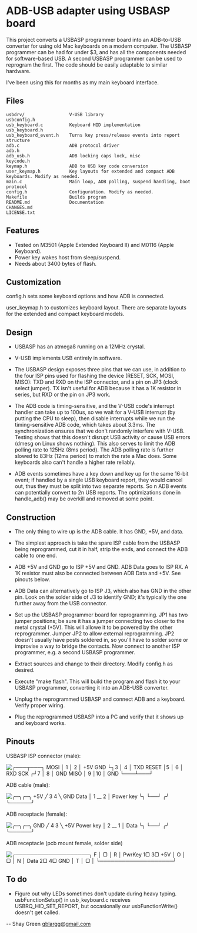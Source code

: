 ADB-USB adapter using USBASP board
==================================
This project converts a USBASP programmer board into an ADB-to-USB converter for using old Mac keyboards on a modern computer. The USBASP programmer can be had for under $3, and has all the components needed for software-based USB. A second USBASP programmer can be used to reprogram the first. The code should be easily adaptable to similar hardware.

I've been using this for months as my main keyboard interface.


Files
-----
    usbdrv/                 V-USB library
    usbconfig.h
    usb_keyboard.c          Keyboard HID implementation
    usb_keyboard.h  
    usb_keyboard_event.h    Turns key press/release events into report structure
    adb.c                   ADB protocol driver
    adb.h           
    adb_usb.h               ADB locking caps lock, misc
    keycode.h               
    keymap.h                ADB to USB key code conversion
    user_keymap.h           Key layouts for extended and compact ADB keyboards. Modify as needed.
    main.c                  Main loop, ADB polling, suspend handling, boot protocol
    config.h                Configuration. Modify as needed.
    Makefile                Builds program
    README.md               Documentation
    CHANGES.md      
    LICENSE.txt     


Features
--------
* Tested on M3501 (Apple Extended Keyboard II) and M0116 (Apple Keyboard).
* Power key wakes host from sleep/suspend.
* Needs about 3400 bytes of flash.


Customization
-------------
config.h sets some keyboard options and how ADB is connected.

user_keymap.h to customizes keyboard layout. There are separate layouts for the extended and compact keyboard models.


Design
------
* USBASP has an atmega8 running on a 12MHz crystal.

* V-USB implements USB entirely in software.

* The USBASP design exposes three pins that we can use, in addition to the four ISP pins used for flashing the device (RESET, SCK, MOSI, MISO): TXD and RXD on the ISP connector, and a pin on JP3 (clock select jumper). TX isn't useful for ADB because it has a 1K resistor in series, but RXD or the pin on JP3 work.

* The ADB code is timing-sensitive, and the V-USB code's interrupt handler can take up to 100us, so we wait for a V-USB interrupt (by putting the CPU to sleep), then disable interrupts while we run the timing-sensitive ADB code, which takes about 3.3ms. The synchronization ensures that we don't randomly interfere with V-USB. Testing shows that this doesn't disrupt USB activity or cause USB errors (dmesg on Linux shows nothing). This also serves to limit the ADB polling rate to 125Hz (8ms period). The ADB polling rate is further slowed to 83Hz (12ms period) to match the rate a Mac does. Some keyboards also can't handle a higher rate reliably.

* ADB events sometimes have a key down and key up for the same 16-bit event; if handled by a single USB keyboard report, they would cancel out, thus they must be split into two separate reports. So n ADB events can potentially convert to 2n USB reports. The optimizations done in handle_adb() may be overkill and removed at some point.


Construction
------------
* The only thing to wire up is the ADB cable. It has GND, +5V, and data.

* The simplest approach is take the spare ISP cable from the USBASP being reprogrammed, cut it in half, strip the ends, and connect the ADB cable to one end.

* ADB +5V and GND go to ISP +5V and GND. ADB Data goes to ISP RX. A 1K resistor must also be connected between ADB Data and +5V. See pinouts below.

* ADB Data can alternatively go to ISP J3, which also has GND in the other pin. Look on the solder side of J3 to identify GND; it's typically the one further away from the USB connector.

* Set up the USBASP programmer board for reprogramming. JP1 has two jumper positions; be sure it has a jumper connecting two closer to the metal crystal (+5V). This will allowe it to be powered by the other reprogrammer. Jumper JP2 to allow external reprogramming. JP2 doesn't usually have posts soldered in, so you'll have to solder some or improvise a way to bridge the contacts. Now connect to another ISP programmer, e.g. a second USBASP programmer.

* Extract sources and change to their directory. Modify config.h as desired.

* Execute "make flash". This will build the program and flash it to your USBASP programmer, converting it into an ADB-USB converter.

* Unplug the reprogrammed USBASP and connect ADB and a keyboard. Verify proper wiring.

* Plug the reprogrammed USBASP into a PC and verify that it shows up and keyboard works.


Pinouts
-------
USBASP ISP connector (male):

![
          ┌───┬───┐
     MOSI │ 1 │ 2 │ +5V
      GND └┐3 │ 4 │ TXD
    RESET  │5 │ 6 │ RXD
      SCK ┌┘7 │ 8 │ GND
     MISO │ 9 │10 │ GND
          └───┴───┘
](doc/img/isp-header.svg)

ADB cable (male):

![
           ╭─╮╭─╮
      +5V ╱ 3  4 ╲ GND
    Data │ 1 __ 2 │ Power key
         ╰╮ └──┘ ╭╯
          ╰──────╯
](doc/img/adb-connector.svg)

ADB receptacle (female):

![
                ╭─╮╭─╮
           GND ╱ 4  3 ╲ +5V
    Power key │ 2 __ 1 │ Data
              ╰╮ └──┘ ╭╯
               ╰──────╯
](doc/img/adb-receptacle.svg)

ADB receptacle (pcb mount female, solder side)

![
      ┌────────────────────┐
    F │  ▢                 │
    R │ PwrKey  1▢  3▢ +5V │
    O │  ▢                 │
    N │   Data  2▢  4▢ GND │
    T │  ▢                 │
      └────────────────────┘              
 ](doc/img/adb-solderpattern.svg)

To do
-----
* Figure out why LEDs sometimes don't update during heavy typing. usbFunctionSetup() in usb_keyboard.c receives USBRQ_HID_SET_REPORT, but occasionally our usbFunctionWrite() doesn't get called.

-- 
Shay Green <gblargg@gmail.com>

